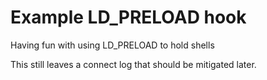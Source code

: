 # Example LD_PRELOAD hook

Having fun with using LD_PRELOAD to hold shells

This still leaves a connect log that should be mitigated later.
